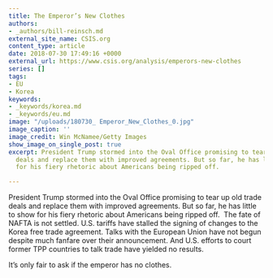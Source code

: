 ```yaml
---
title: The Emperor’s New Clothes
authors:
- _authors/bill-reinsch.md
external_site_name: CSIS.org
content_type: article
date: 2018-07-30 17:49:16 +0000
external_url: https://www.csis.org/analysis/emperors-new-clothes
series: []
tags:
- EU
- Korea
keywords:
- _keywords/korea.md
- _keywords/eu.md
image: "/uploads/180730_ Emperor_New_Clothes_0.jpg"
image_caption: ''
image_credit: Win McNamee/Getty Images
show_image_on_single_post: true
excerpt: President Trump stormed into the Oval Office promising to tear up old trade
  deals and replace them with improved agreements. But so far, he has little to show
  for his fiery rhetoric about Americans being ripped off.

---
```

President Trump stormed into the Oval Office promising to tear up old trade deals and replace them with improved agreements. But so far, he has little to show for his fiery rhetoric about Americans being ripped off.  The fate of NAFTA is not settled. U.S. tariffs have stalled the signing of changes to the Korea free trade agreement. Talks with the European Union have not begun despite much fanfare over their announcement. And U.S. efforts to court former TPP countries to talk trade have yielded no results. 

It’s only fair to ask if the emperor has no clothes.